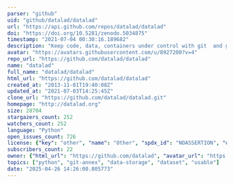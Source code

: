 ```yaml
---
parser: "github"
uid: "github/datalad/datalad"
url: "https://api.github.com/repos/datalad/datalad"
doi: "https://doi.org/10.5281/zenodo.5034875"
timestamp: "2021-07-04 00:30:16.189682"
description: "Keep code, data, containers under control with git  and git-annex"
avatar: "https://avatars.githubusercontent.com/u/8927200?v=4"
repo_url: "https://github.com/datalad/datalad"
name: "datalad"
full_name: "datalad/datalad"
html_url: "https://github.com/datalad/datalad"
created_at: "2013-11-01T19:40:08Z"
updated_at: "2021-07-03T14:25:45Z"
clone_url: "https://github.com/datalad/datalad.git"
homepage: "http://datalad.org"
size: 28704
stargazers_count: 252
watchers_count: 252
language: "Python"
open_issues_count: 726
license: {"key": "other", "name": "Other", "spdx_id": "NOASSERTION", "url": null, "node_id": "MDc6TGljZW5zZTA="}
subscribers_count: 22
owner: {"html_url": "https://github.com/datalad", "avatar_url": "https://avatars.githubusercontent.com/u/8927200?v=4", "login": "datalad", "type": "Organization"}
topics: ["python", "git-annex", "data-storage", "dataset", "usable"]
date: "2025-04-26 14:26:00.805773"
---
```

